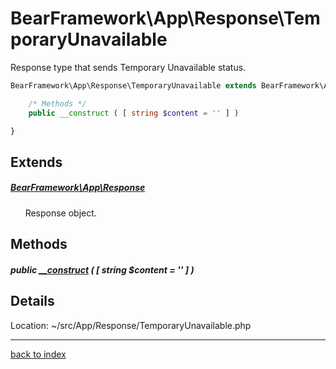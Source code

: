 # BearFramework\App\Response\TemporaryUnavailable

Response type that sends Temporary Unavailable status.

```php
BearFramework\App\Response\TemporaryUnavailable extends BearFramework\App\Response {

	/* Methods */
	public __construct ( [ string $content = '' ] )

}
```

## Extends

##### [BearFramework\App\Response](bearframework.app.response.class.md)

&nbsp;&nbsp;&nbsp;&nbsp;&nbsp;&nbsp;Response object.

## Methods

##### public [__construct](bearframework.app.response.temporaryunavailable.__construct.method.md) ( [ string $content = '' ] )

## Details

Location: ~/src/App/Response/TemporaryUnavailable.php

---

[back to index](index.md)

